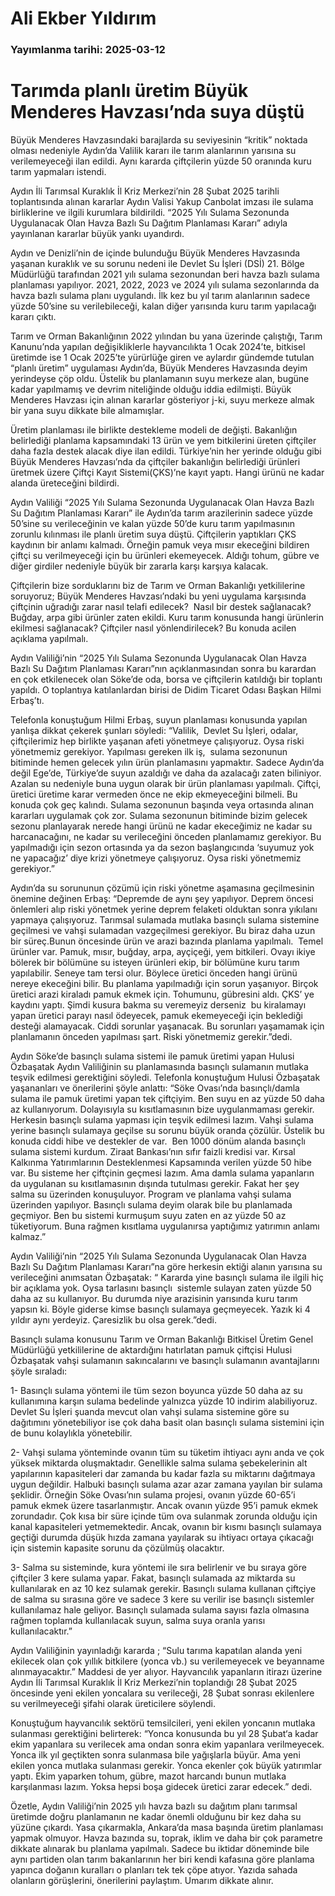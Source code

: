 # Ali Ekber Yıldırım

### Yayımlanma tarihi: 2025-03-12

# Tarımda planlı üretim Büyük Menderes Havzası’nda suya düştü

Büyük Menderes Havzasındaki barajlarda su seviyesinin “kritik” noktada olması nedeniyle Aydın’da Valilik kararı ile tarım alanlarının yarısına su verilemeyeceği ilan edildi. Aynı kararda çiftçilerin yüzde 50 oranında kuru tarım yapmaları istendi.

Aydın İli Tarımsal Kuraklık İl Kriz Merkezi’nin 28 Şubat 2025 tarihli toplantısında alınan kararlar Aydın Valisi Yakup Canbolat imzası ile sulama birliklerine ve ilgili kurumlara bildirildi. “2025 Yılı Sulama Sezonunda Uygulanacak Olan Havza Bazlı Su Dağıtım Planlaması Kararı” adıyla yayınlanan kararlar büyük yankı uyandırdı.

Aydın ve Denizli’nin de içinde bulunduğu Büyük Menderes Havzasında yaşanan kuraklık ve su sorunu nedeni ile Devlet Su İşleri (DSİ) 21. Bölge Müdürlüğü tarafından 2021 yılı sulama sezonundan beri havza bazlı sulama planlaması yapılıyor. 2021, 2022, 2023 ve 2024 yılı sulama sezonlarında da havza bazlı sulama planı uygulandı. İlk kez bu yıl tarım alanlarının sadece yüzde 50’sine su verilebileceği, kalan diğer yarısında kuru tarım yapılacağı kararı çıktı.



Tarım ve Orman Bakanlığının 2022 yılından bu yana üzerinde çalıştığı, Tarım Kanunu’nda yapılan değişikliklerle hayvancılıkta 1 Ocak 2024’te, bitkisel üretimde ise 1 Ocak 2025’te yürürlüğe giren ve aylardır gündemde tutulan “planlı üretim” uygulaması Aydın’da, Büyük Menderes Havzasında deyim yerindeyse çöp oldu. Üstelik bu planlamanın suyu merkeze alan, bugüne kadar yapılmamış ve devrim niteliğinde olduğu iddia edilmişti. Büyük Menderes Havzası için alınan kararlar gösteriyor j-ki, suyu merkeze almak bir yana suyu dikkate bile almamışlar.

Üretim planlaması ile birlikte destekleme modeli de değişti. Bakanlığın belirlediği planlama kapsamındaki 13 ürün ve yem bitkilerini üreten çiftçiler daha fazla destek alacak diye ilan edildi. Türkiye’nin her yerinde olduğu gibi Büyük Menderes Havzası’nda da çiftçiler bakanlığın belirlediği ürünleri üretmek üzere Çiftçi Kayıt Sistemi(ÇKS)’ne kayıt yaptı. Hangi ürünü ne kadar alanda üreteceğini bildirdi.

Aydın Valiliği “2025 Yılı Sulama Sezonunda Uygulanacak Olan Havza Bazlı Su Dağıtım Planlaması Kararı” ile Aydın’da tarım arazilerinin sadece yüzde 50’sine su verileceğinin ve kalan yüzde 50’de kuru tarım yapılmasının zorunlu kılınması ile planlı üretim suya düştü. Çiftçilerin yaptıkları ÇKS kaydının bir anlamı kalmadı. Örneğin pamuk veya mısır ekeceğini bildiren çiftçi su verilmeyeceği için bu ürünleri ekemeyecek. Aldığı tohum, gübre ve diğer girdiler nedeniyle büyük bir zararla karşı karşıya kalacak.



Çiftçilerin bize sorduklarını biz de Tarım ve Orman Bakanlığı yetkililerine soruyoruz; Büyük Menderes Havzası’ndaki bu yeni uygulama karşısında çiftçinin uğradığı zarar nasıl telafi edilecek?  Nasıl bir destek sağlanacak? Buğday, arpa gibi ürünler zaten ekildi. Kuru tarım konusunda hangi ürünlerin ekilmesi sağlanacak? Çiftçiler nasıl yönlendirilecek? Bu konuda acilen açıklama yapılmalı.



Aydın Valiliği’nin “2025 Yılı Sulama Sezonunda Uygulanacak Olan Havza Bazlı Su Dağıtım Planlaması Kararı”nın açıklanmasından sonra bu karardan en çok etkilenecek olan Söke’de oda, borsa ve çiftçilerin katıldığı bir toplantı yapıldı. O toplantıya katılanlardan birisi de Didim Ticaret Odası Başkan Hilmi Erbaş’tı.

Telefonla konuştuğum Hilmi Erbaş, suyun planlaması konusunda yapılan yanlışa dikkat çekerek şunları söyledi: “Valilik,  Devlet Su İşleri, odalar, çiftçilerimiz hep birlikte yaşanan afeti yönetmeye çalışıyoruz. Oysa riski yönetmemiz gerekiyor. Yapılması gereken ilk iş,  sulama sezonunun bitiminde hemen gelecek yılın ürün planlamasını yapmaktır. Sadece Aydın’da değil Ege’de, Türkiye’de suyun azaldığı ve daha da azalacağı zaten biliniyor. Azalan su nedeniyle buna uygun olarak bir ürün planlaması yapılmalı. Çiftçi, üretici üretime karar vermeden önce ne ekip ekmeyeceğini bilmeli. Bu konuda çok geç kalındı. Sulama sezonunun başında veya ortasında alınan kararları uygulamak çok zor. Sulama sezonunun bitiminde bizim gelecek sezonu planlayarak nerede hangi ürünü ne kadar ekeceğimiz ne kadar su harcanacağını, ne kadar su verileceğini önceden planlamamız gerekiyor. Bu yapılmadığı için sezon ortasında ya da sezon başlangıcında ‘suyumuz yok ne yapacağız’ diye krizi yönetmeye çalışıyoruz. Oysa riski yönetmemiz gerekiyor.”



Aydın’da su sorununun çözümü için riski yönetme aşamasına geçilmesinin önemine değinen Erbaş: “Depremde de aynı şey yapılıyor. Deprem öncesi önlemleri alıp riski yönetmek yerine deprem felaketi olduktan sonra yıkılanı yapmaya çalışıyoruz. Tarımsal sulamada mutlaka basınçlı sulama sistemine geçilmesi ve vahşi sulamadan vazgeçilmesi gerekiyor. Bu biraz daha uzun bir süreç.Bunun öncesinde ürün ve arazi bazında planlama yapılmalı.  Temel ürünler var. Pamuk, mısır, buğday, arpa, ayçiçeği, yem bitkileri. Ovayı ikiye bölerek bir bölümüne su isteyen ürünleri ekip, bir bölümüne kuru tarım yapılabilir. Seneye tam tersi olur. Böylece üretici önceden hangi ürünü nereye ekeceğini bilir. Bu planlama yapılmadığı için sorun yaşanıyor. Birçok üretici arazi kiraladı pamuk ekmek için. Tohumunu, gübresini aldı. ÇKS’ ye kaydını yaptı. Şimdi kusura bakma su veremeyiz derseniz  bu kiralamayı yapan üretici parayı nasıl ödeyecek, pamuk ekemeyeceği için beklediği desteği alamayacak. Ciddi sorunlar yaşanacak. Bu sorunları yaşamamak için planlamanın önceden yapılması şart. Riski yönetmemiz gerekir.”dedi.



Aydın Söke’de basınçlı sulama sistemi ile pamuk üretimi yapan Hulusi Özbaşatak Aydın Valiliğinin su planlamasında basınçlı sulamanın mutlaka teşvik edilmesi gerektiğini söyledi. Telefonla konuştuğum Hulusi Özbaşatak yaşananları ve önerilerini şöyle anlattı: “Söke Ovası’nda basınçlı/damla sulama ile pamuk üretimi yapan tek çiftçiyim. Ben suyu en az yüzde 50 daha az kullanıyorum. Dolayısıyla su kısıtlamasının bize uygulanmaması gerekir. Herkesin basınçlı sulama yapması için teşvik edilmesi lazım. Vahşi sulama yerine basınçlı sulamaya geçilse su sorunu büyük oranda çözülür. Üstelik bu konuda ciddi hibe ve destekler de var.  Ben 1000 dönüm alanda basınçlı sulama sistemi kurdum. Ziraat Bankası’nın sıfır faizli kredisi var. Kırsal Kalkınma Yatırımlarının Desteklenmesi Kapsamında verilen yüzde 50 hibe var. Bu sisteme her çiftçinin geçmesi lazım. Ama damla sulama yapanların da uygulanan su kısıtlamasının dışında tutulması gerekir. Fakat her şey salma su üzerinden konuşuluyor. Program ve planlama vahşi sulama üzerinden yapılıyor. Basınçlı sulama deyim olarak bile bu planlamada geçmiyor. Ben bu sistemi kurmuşum suyu zaten en az yüzde 50 az tüketiyorum. Buna rağmen kısıtlama uygulanırsa yaptığımız yatırımın anlamı kalmaz.”



Aydın Valiliği’nin “2025 Yılı Sulama Sezonunda Uygulanacak Olan Havza Bazlı Su Dağıtım Planlaması Kararı”na göre herkesin ektiği alanın yarısına su verileceğini anımsatan Özbaşatak: “ Kararda yine basınçlı sulama ile ilgili hiç bir açıklama yok. Oysa tarlasını basınçlı  sistemle sulayan zaten yüzde 50 daha az su kullanıyor. Bu durumda niye arazisinin yarısında kuru tarım yapsın ki. Böyle giderse kimse basınçlı sulamaya geçmeyecek. Yazık ki 4 yıldır aynı yerdeyiz. Çaresizlik bu olsa gerek.”dedi.



Basınçlı sulama konusunu Tarım ve Orman Bakanlığı Bitkisel Üretim Genel Müdürlüğü yetkililerine de aktardığını hatırlatan pamuk çiftçisi Hulusi Özbaşatak vahşi sulamanın sakıncalarını ve basınçlı sulamanın avantajlarını şöyle sıraladı:

1- Basınçlı sulama yöntemi ile tüm sezon boyunca yüzde 50 daha az su kullanımına karşın sulama bedelinde yalnızca yüzde 10 indirim alabiliyoruz. Devlet Su İşleri şuanda mevcut olan vahşi sulama sistemine göre su dağıtımını yönetebiliyor ise çok daha basit olan basınçlı sulama sistemini için de bunu kolaylıkla yönetebilir.

2- Vahşi sulama yönteminde ovanın tüm su tüketim ihtiyacı aynı anda ve çok yüksek miktarda oluşmaktadır. Genellikle salma sulama şebekelerinin alt yapılarının kapasiteleri dar zamanda bu kadar fazla su miktarını dağıtmaya uygun değildir. Halbuki basınçlı sulama azar azar zamana yayılan bir sulama şeklidir. Örneğin Söke Ovası’nın sulama projesi, ovanın yüzde 60-65’i pamuk ekmek üzere tasarlanmıştır. Ancak ovanın yüzde 95’i pamuk ekmek zorundadır. Çok kısa bir süre içinde tüm ova sulanmak zorunda olduğu için kanal kapasiteleri yetmemektedir. Ancak, ovanın bir kısmı basınçlı sulamaya geçtiği durumda düşük hızda zamana yayılarak su ihtiyacı ortaya çıkacağı için sistemin kapasite sorunu da çözülmüş olacaktır.

3- Salma su sisteminde, kura yöntemi ile sıra belirlenir ve bu sıraya göre çiftçiler 3 kere sulama yapar. Fakat, basınçlı sulamada az miktarda su kullanılarak en az 10 kez sulamak gerekir. Basınçlı sulama kullanan çiftçiye de salma su sırasına göre ve sadece 3 kere su verilir ise basınçlı sistemler kullanılamaz hale geliyor. Basınçlı sulamada sulama sayısı fazla olmasına rağmen toplamda kullanılacak suyun, salma suya oranla yarısı kullanılacaktır.”



Aydın Valiliğinin yayınladığı kararda ; “Sulu tarıma kapatılan alanda yeni ekilecek olan çok yıllık bitkilere (yonca vb.) su verilemeyecek ve beyanname alınmayacaktır.” Maddesi de yer alıyor. Hayvancılık yapanların itirazı üzerine Aydın İli Tarımsal Kuraklık İl Kriz Merkezi’nin toplandığı 28 Şubat 2025 öncesinde yeni ekilen yoncalara su verileceği, 28 Şubat sonrası ekilenlere su verilmeyeceği şifahi olarak üreticilere söylendi.

Konuştuğum hayvancılık sektörü temsilcileri, yeni ekilen yoncanın mutlaka sulanması gerektiğini belirterek: “Yonca konusunda bu yıl 28 Şubat‘a kadar ekim yapanlara su verilecek ama ondan sonra ekim yapanlara verilmeyecek. Yonca ilk yıl geçtikten sonra sulanmasa bile yağışlarla büyür. Ama yeni ekilen yonca mutlaka sulanması gerekir. Yonca ekenler çok büyük yatırımlar yaptı. Ekim yaparken tohum, gübre, mazot harcandı bunun mutlaka karşılanması lazım. Yoksa hepsi boşa gidecek üretici zarar edecek.” dedi.

Özetle, Aydın Valiliği’nin 2025 yılı havza bazlı su dağıtım planı tarımsal üretimde doğru planlamanın ne kadar önemli olduğunu bir kez daha su yüzüne çıkardı. Yasa çıkarmakla, Ankara’da masa başında üretim planlaması yapmak olmuyor. Havza bazında su, toprak, iklim ve daha bir çok parametre dikkate alınarak bu planlama yapılmalı. Sadece bu iktidar döneminde bile aynı partiden olan tarım bakanlarının her biri kendi kafasına göre planlama yapınca doğanın kuralları o planları tek tek çöpe atıyor. Yazıda sahada olanların görüşlerini, önerilerini paylaştım. Umarım dikkate alınır.

